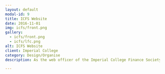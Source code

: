 ```yaml
---
layout: default
modal-id: 9
title: ICFS Website
date: 2016-11-01
img: icfs/front.png
gallery:
  - icfs/front.png
  - icfs/lfc.png
alt: ICFS Website
client: Imperial College
category: Design/Organise
description: As the web officer of the Imperial College Finance Society (ICFS), I developed new features for the website as well as keeping the ICFS website up-to-date with the latest trends. The website plays a major role in engaging the thousands of members within the society, as well as enabling members to be alerted and to sign up to events which has a major part in the society's success. My role also entailed creating bespoke sites to promote competitions and conferences to not only over 2000 of our society's members, but also with a reach of over 10k audience in London. These websites use the Symfony PHP framework to power its back-end, which enabled me to embrace the MVC model of web application development. On top of this, I was also became more aware of the latest techniques used in creating a stylish web designs.

---
```

